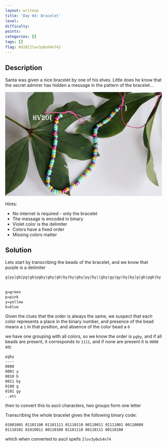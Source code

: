 ```yaml
---
layout: writeup
title: 'Day 04: Bracelet'
level:
difficulty:
points:
categories: []
tags: []
flag: HV20{Ilov3y0uS4n74}
---
```

## Description

Santa was given a nice bracelet by one of his elves. Little does he know
that the secret admirer has hidden a message in the pattern of the
bracelet...

![](writeupfiles/dec4.jpg)

Hints:

* No internet is required - only the bracelet
* The message is encoded in binary
* Violet color is the delimiter
* Colors have a fixed order
* Missing colors matter

## Solution

Lets start by transcribing the beads of the bracelet, and we know that
purple is a delimiter

    g|py|gb|pg|gb|pgby|gby|gb|by|by|gby|py|by||gby|gy|gy|by|by|g|gb|pgb|by|gby|by|g|
    
    
    g=green
    p=pink
    y=yellow
    b=blue

Given the clues that the order is always the same, we suspect that each
color represents a place in the binary number, and presence of the bead
means a `1` in that position, and absence of the color bead a `0`

we have one grouping with all colors, so we know the order is `pgby`,
and if all beads are present, it corresponds to `1111`, and if none are
present it is `0000` etc

    pgby
    ----
    0000
    0001 y
    0010 b
    0011 by
    0100 g
    0101 gy
    ..etc

then to convert this to ascii characters, two groups form one letter

Transcribing the whole bracelet gives the following binary code:

    01001001 01101100 01101111 01110110 00110011 01111001 00110000 01110101 01010011 00110100 01101110 00110111 00110100

which when converted to ascii spells `Ilov3y0uS4n74`

